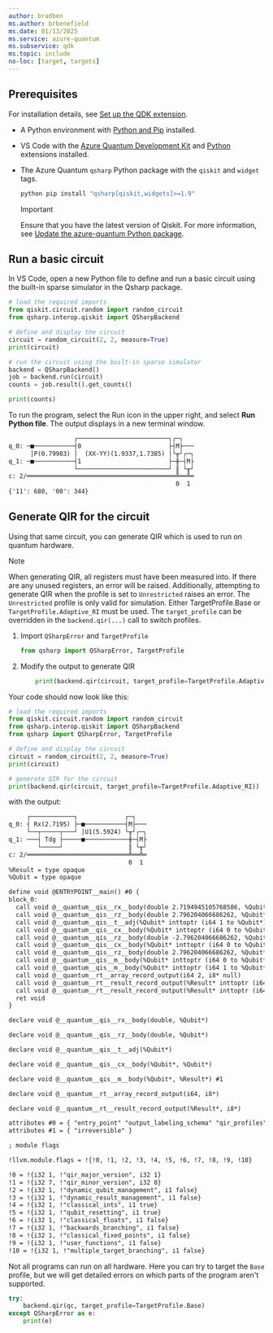 ```yaml
---
author: bradben
ms.author: brbenefield
ms.date: 01/13/2025
ms.service: azure-quantum
ms.subservice: qdk
ms.topic: include
no-loc: [target, targets]
---
```


## Prerequisites

For installation details, see [Set up the QDK extension](xref:microsoft.quantum.install-qdk.overview).

- A Python environment with [Python and Pip](https://apps.microsoft.com/detail/9NRWMJP3717K) installed.
- VS Code with the [Azure Quantum Development Kit](https://marketplace.visualstudio.com/items?itemName=quantum.qsharp-lang-vscode) and [Python](https://marketplace.visualstudio.com/items?itemName=ms-python.python) extensions installed.
- The Azure Quantum `qsharp` Python package with the `qiskit` and `widget` tags. 

    ```cmd
    python pip install "qsharp[qiskit,widgets]>=1.9" 
    ```
    > [!IMPORTANT]
    > Ensure that you have the latest version of Qiskit. For more information, see [Update the azure-quantum Python package](xref:microsoft.quantum.update-qdk#update-the-azure-quantum-python-packages).


## Run a basic circuit

In VS Code, open a new Python file to define and run a basic circuit using the built-in sparse simulator in the Qsharp package.  

```python
# load the required imports 
from qiskit.circuit.random import random_circuit
from qsharp.interop.qiskit import QSharpBackend

# define and display the circuit
circuit = random_circuit(2, 2, measure=True)
print(circuit)

# run the circuit using the built-in sparse simulator
backend = QSharpBackend()
job = backend.run(circuit)
counts = job.result().get_counts()

print(counts)
```

To run the program, select the Run icon in the upper right, and select **Run Python file**. The output displays in a new terminal window. 


```html
                  ┌─────────────────────────┐┌─┐
q_0: ─■───────────┤0                        ├┤M├───
      │P(0.79983) │  (XX-YY)(1.9337,1.7385) │└╥┘┌─┐
q_1: ─■───────────┤1                        ├─╫─┤M├
                  └─────────────────────────┘ ║ └╥┘
c: 2/═════════════════════════════════════════╩══╩═
                                              0  1
{'11': 680, '00': 344}
```
## Generate QIR for the circuit

Using that same circuit, you can generate QIR which is used to run on quantum hardware.

> [!NOTE]
> When generating QIR, all registers must have been measured into. If there are any unused registers, an error will be raised. Additionally, attempting to generate QIR when the profile is set to `Unrestricted` raises an error. The `Unrestricted` profile is only valid for simulation. Either TargetProfile.Base or `TargetProfile.Adaptive_RI` must be used. The `target_profile` can be overridden in the `backend.qir(...)` call to switch profiles.

1. Import `QSharpError` and `TargetProfile`

    ```python
    from qsharp import QSharpError, TargetProfile
    ```

2. Modify the output to generate QIR

    ```python
        print(backend.qir(circuit, target_profile=TargetProfile.Adaptive_RI))
    ```
Your code should now look like this:

```python
# load the required imports 
from qiskit.circuit.random import random_circuit
from qsharp.interop.qiskit import QSharpBackend
from qsharp import QSharpError, TargetProfile

# define and display the circuit
circuit = random_circuit(2, 2, measure=True)
print(circuit)

# generate QIR for the circuit
print(backend.qir(circuit, target_profile=TargetProfile.Adaptive_RI))
```

with the output:

```html
     ┌────────────┐             ┌─┐   
q_0: ┤ Rx(2.7195) ├─■───────────┤M├───
     └──┬─────┬───┘ │U1(5.5924) └╥┘┌─┐
q_1: ───┤ Tdg ├─────■────────────╫─┤M├
        └─────┘                  ║ └╥┘
c: 2/════════════════════════════╩══╩═
                                 0  1
%Result = type opaque
%Qubit = type opaque

define void @ENTRYPOINT__main() #0 {
block_0:
  call void @__quantum__qis__rx__body(double 2.7194945105768586, %Qubit* inttoptr (i64 0 to %Qubit*))
  call void @__quantum__qis__rz__body(double 2.796204066686262, %Qubit* inttoptr (i64 0 to %Qubit*))
  call void @__quantum__qis__t__adj(%Qubit* inttoptr (i64 1 to %Qubit*))
  call void @__quantum__qis__cx__body(%Qubit* inttoptr (i64 0 to %Qubit*), %Qubit* inttoptr (i64 1 to %Qubit*))
  call void @__quantum__qis__rz__body(double -2.796204066686262, %Qubit* inttoptr (i64 1 to %Qubit*))
  call void @__quantum__qis__cx__body(%Qubit* inttoptr (i64 0 to %Qubit*), %Qubit* inttoptr (i64 1 to %Qubit*))
  call void @__quantum__qis__rz__body(double 2.796204066686262, %Qubit* inttoptr (i64 1 to %Qubit*))
  call void @__quantum__qis__m__body(%Qubit* inttoptr (i64 0 to %Qubit*), %Result* inttoptr (i64 0 to %Result*))
  call void @__quantum__qis__m__body(%Qubit* inttoptr (i64 1 to %Qubit*), %Result* inttoptr (i64 1 to %Result*))
  call void @__quantum__rt__array_record_output(i64 2, i8* null)
  call void @__quantum__rt__result_record_output(%Result* inttoptr (i64 1 to %Result*), i8* null)
  call void @__quantum__rt__result_record_output(%Result* inttoptr (i64 0 to %Result*), i8* null)
  ret void
}

declare void @__quantum__qis__rx__body(double, %Qubit*)

declare void @__quantum__qis__rz__body(double, %Qubit*)

declare void @__quantum__qis__t__adj(%Qubit*)

declare void @__quantum__qis__cx__body(%Qubit*, %Qubit*)

declare void @__quantum__qis__m__body(%Qubit*, %Result*) #1

declare void @__quantum__rt__array_record_output(i64, i8*)

declare void @__quantum__rt__result_record_output(%Result*, i8*)

attributes #0 = { "entry_point" "output_labeling_schema" "qir_profiles"="adaptive_profile" "required_num_qubits"="2" "required_num_results"="2" }
attributes #1 = { "irreversible" }

; module flags

!llvm.module.flags = !{!0, !1, !2, !3, !4, !5, !6, !7, !8, !9, !10}

!0 = !{i32 1, !"qir_major_version", i32 1}
!1 = !{i32 7, !"qir_minor_version", i32 0}
!2 = !{i32 1, !"dynamic_qubit_management", i1 false}
!3 = !{i32 1, !"dynamic_result_management", i1 false}
!4 = !{i32 1, !"classical_ints", i1 true}
!5 = !{i32 1, !"qubit_resetting", i1 true}
!6 = !{i32 1, !"classical_floats", i1 false}
!7 = !{i32 1, !"backwards_branching", i1 false}
!8 = !{i32 1, !"classical_fixed_points", i1 false}
!9 = !{i32 1, !"user_functions", i1 false}
!10 = !{i32 1, !"multiple_target_branching", i1 false}
```

Not all programs can run on all hardware. Here you can try to target the `Base` profile, but we will get detailed errors on which parts of the program aren't supported.

```python
try:
    backend.qir(qc, target_profile=TargetProfile.Base)
except QSharpError as e:
    print(e)
```